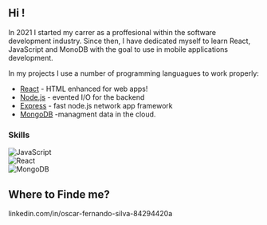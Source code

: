 ## Hi !
In 2021 I started my carrer as a proffesional within the software development industry. Since then, I have dedicated myself to learn React, JavaScript and MonoDB with the goal to use in mobile applications development.

In my projects I use a number of programming languagues to work properly:

- [React](https://reactjs.org/) - HTML enhanced for web apps!
- [Node.js](http://nodejs.org) - evented I/O for the backend
- [Express](http://expressjs.com) - fast node.js network app framework 
- [MongoDB](https://www.mongodb.com/) -managment data in the cloud.
### Skills
![JavaScript](https://img.shields.io/badge/JavaScript-_-F7DF1E?style=for-the-badge&logo=javascript)<br/>
![React](https://img.shields.io/badge/React-_-61DAFB?style=for-the-badge&logo=react)<br/>
![MongoDB](https://img.shields.io/badge/MongoDB-_-47A248?style=for-the-badge&logo=mongodb)<br/>




## Where to Finde me?
linkedin.com/in/oscar-fernando-silva-84294420a

